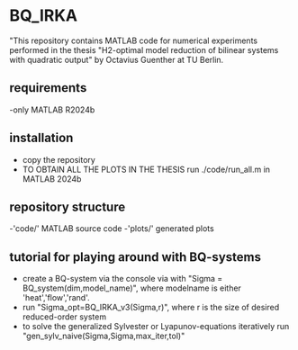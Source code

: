 # BQ_IRKA
"This repository contains MATLAB code for numerical experiments performed in the thesis "H2-optimal model reduction of bilinear systems with quadratic output" by Octavius Guenther at TU Berlin.

## requirements
-only MATLAB R2024b

## installation
- copy the repository
- TO OBTAIN ALL THE PLOTS IN THE THESIS run ./code/run_all.m in MATLAB 2024b

## repository structure
-'code/' MATLAB source code
-'plots/' generated plots

## tutorial for playing around with BQ-systems
- create a BQ-system via the console via with "Sigma = BQ_system(dim,model_name)", where modelname is either 'heat','flow','rand'.
- run "Sigma_opt=BQ_IRKA_v3(Sigma,r)", where r is the size of desired reduced-order system
- to solve the generalized Sylvester or Lyapunov-equations iteratively run "gen_sylv_naive(Sigma,Sigma,max_iter,tol)"

